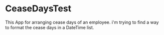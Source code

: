 # CeaseDaysTest
This App for arranging cease days of an employee.
i'm trying to find a way to format the cease days in a DateTime list.
